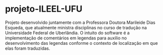 # projeto-ILEEL-UFU
Projeto desenvolvido juntamente com a Professora Doutora Marileide Dias Esqueda, que atualmente ministra disciplinas no curso de tradução na Universidade Federal de Uberlândia. O intuito do software é a implementação de comentários em legendas para auxilio no desenvolvimento das legendas conforme o contexto de localização em que elas foram traduzidas.
